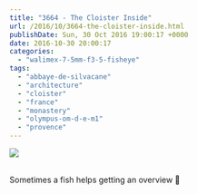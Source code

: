 ```yaml
---
title: "3664 - The Cloister Inside"
url: /2016/10/3664-the-cloister-inside.html
publishDate: Sun, 30 Oct 2016 19:00:17 +0000
date: 2016-10-30 20:00:17
categories: 
  - "walimex-7-5mm-f3-5-fisheye"
tags: 
  - "abbaye-de-silvacane"
  - "architecture"
  - "cloister"
  - "france"
  - "monastery"
  - "olympus-om-d-e-m1"
  - "provence"
---
```

<div class="container">
<div class="center"><a target="_blank" href="https://d25zfm9zpd7gm5.cloudfront.net/1200x1200/2016/20160620_114317_lr.jpg"><img class="webfeedsFeaturedVisual" src="https://d25zfm9zpd7gm5.cloudfront.net/0600x0600/2016/20160620_114317_lr.jpg" /></a></div>
</div>
<br />

Sometimes a fish helps getting an overview 🙂
